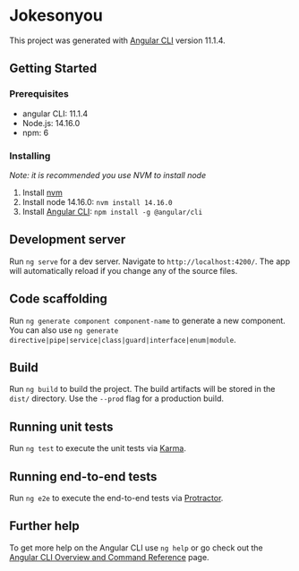 # Jokesonyou

This project was generated with [Angular CLI](https://github.com/angular/angular-cli) version 11.1.4.

## Getting Started

### Prerequisites
- angular CLI: 11.1.4
- Node.js:     14.16.0
- npm:         6

### Installing
*Note: it is recommended you use NVM to install node*
1. Install [nvm](https://github.com/nvm-sh/nvm/blob/master/README.md#git-install)
2. Install node 14.16.0: `nvm install 14.16.0`
3. Install [Angular CLI](https://angular.io/guide/setup-local#install-the-angular-cli): `npm install -g @angular/cli`

## Development server

Run `ng serve` for a dev server. Navigate to `http://localhost:4200/`. The app will automatically reload if you change any of the source files.

## Code scaffolding

Run `ng generate component component-name` to generate a new component. You can also use `ng generate directive|pipe|service|class|guard|interface|enum|module`.

## Build

Run `ng build` to build the project. The build artifacts will be stored in the `dist/` directory. Use the `--prod` flag for a production build.

## Running unit tests

Run `ng test` to execute the unit tests via [Karma](https://karma-runner.github.io).

## Running end-to-end tests

Run `ng e2e` to execute the end-to-end tests via [Protractor](http://www.protractortest.org/).

## Further help

To get more help on the Angular CLI use `ng help` or go check out the [Angular CLI Overview and Command Reference](https://angular.io/cli) page.
